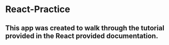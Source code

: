 # React-Practice
## This app was created to walk through the tutorial provided in the React provided documentation.
